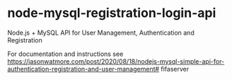 # node-mysql-registration-login-api

Node.js + MySQL API for User Management, Authentication and Registration

For documentation and instructions see https://jasonwatmore.com/post/2020/08/18/nodejs-mysql-simple-api-for-authentication-registration-and-user-management#   f i f a s e r v e r  
 